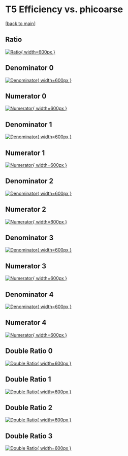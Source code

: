 # T5 Efficiency vs. phicoarse

[[back to main](./)]



## Ratio

[![Ratio](../mtv/var/T5_vtr_321_1_eff_phicoarse.png){ width=600px }](../mtv/var/T5_vtr_321_1_eff_phicoarse.pdf)

## Denominator 0

[![Denominator](../mtv/den/T5_vtr_321_1_eff_phicoarse_den0.png){ width=600px }](../mtv/den/T5_vtr_321_1_eff_phicoarse_den0.pdf)

## Numerator 0

[![Numerator](../mtv/num/T5_vtr_321_1_eff_phicoarse_num0.png){ width=600px }](../mtv/num/T5_vtr_321_1_eff_phicoarse_num0.pdf)

## Denominator 1

[![Denominator](../mtv/den/T5_vtr_321_1_eff_phicoarse_den1.png){ width=600px }](../mtv/den/T5_vtr_321_1_eff_phicoarse_den1.pdf)

## Numerator 1

[![Numerator](../mtv/num/T5_vtr_321_1_eff_phicoarse_num1.png){ width=600px }](../mtv/num/T5_vtr_321_1_eff_phicoarse_num1.pdf)

## Denominator 2

[![Denominator](../mtv/den/T5_vtr_321_1_eff_phicoarse_den2.png){ width=600px }](../mtv/den/T5_vtr_321_1_eff_phicoarse_den2.pdf)

## Numerator 2

[![Numerator](../mtv/num/T5_vtr_321_1_eff_phicoarse_num2.png){ width=600px }](../mtv/num/T5_vtr_321_1_eff_phicoarse_num2.pdf)

## Denominator 3

[![Denominator](../mtv/den/T5_vtr_321_1_eff_phicoarse_den3.png){ width=600px }](../mtv/den/T5_vtr_321_1_eff_phicoarse_den3.pdf)

## Numerator 3

[![Numerator](../mtv/num/T5_vtr_321_1_eff_phicoarse_num3.png){ width=600px }](../mtv/num/T5_vtr_321_1_eff_phicoarse_num3.pdf)

## Denominator 4

[![Denominator](../mtv/den/T5_vtr_321_1_eff_phicoarse_den4.png){ width=600px }](../mtv/den/T5_vtr_321_1_eff_phicoarse_den4.pdf)

## Numerator 4

[![Numerator](../mtv/num/T5_vtr_321_1_eff_phicoarse_num4.png){ width=600px }](../mtv/num/T5_vtr_321_1_eff_phicoarse_num4.pdf)

## Double Ratio 0

[![Double Ratio](../mtv/ratio/T5_vtr_321_1_eff_phicoarse_ratio0.png){ width=600px }](../mtv/ratio/T5_vtr_321_1_eff_phicoarse_ratio0.pdf)

## Double Ratio 1

[![Double Ratio](../mtv/ratio/T5_vtr_321_1_eff_phicoarse_ratio1.png){ width=600px }](../mtv/ratio/T5_vtr_321_1_eff_phicoarse_ratio1.pdf)

## Double Ratio 2

[![Double Ratio](../mtv/ratio/T5_vtr_321_1_eff_phicoarse_ratio2.png){ width=600px }](../mtv/ratio/T5_vtr_321_1_eff_phicoarse_ratio2.pdf)

## Double Ratio 3

[![Double Ratio](../mtv/ratio/T5_vtr_321_1_eff_phicoarse_ratio3.png){ width=600px }](../mtv/ratio/T5_vtr_321_1_eff_phicoarse_ratio3.pdf)


